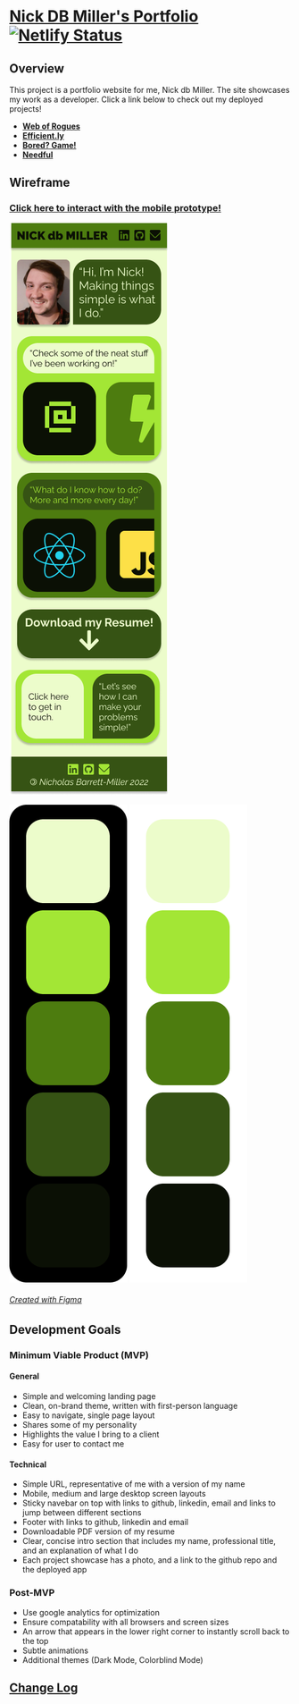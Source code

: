 # [**Nick DB Miller's Portfolio**](https://www.nickdbmiller.com) [![Netlify Status](https://api.netlify.com/api/v1/badges/26dc31cd-9035-438e-9023-3f754449a955/deploy-status)](https://app.netlify.com/sites/nickdbmiller/deploys)

## Overview
This project is a portfolio website for me, Nick db Miller. The site showcases my work as a developer. Click a link below to check out my deployed projects!

- [**Web of Rogues**](https://nickdbmiller.github.io/Web-of-Rogues-Game/)
- [**Efficient.ly**](https://builtefficiently.netlify.app/)
- [**Bored? Game!**](https://competent-noyce-c7b535.netlify.app/)
- [**Needful**](https://needfulshop.netlify.app/)

## Wireframe

### [Click here to interact with the mobile prototype!](https://www.figma.com/proto/NWPLo7KdAZocxH2CTsAqlz/Portfolio-Site?node-id=2%3A3&scaling=scale-down&page-id=0%3A1)

![Landing Page Wireframe for Mobile Portfolio Site](./.github/img/Landing_Page.png)

![Color Pallet on Dark Background](./.github/img/Pallet_DARK.png)
![Color Pallet on Light Background](./.github/img/Pallet_LIGHT.png)

###### [Created with Figma](https://figma.com/) 

## Development Goals

### Minimum Viable Product (MVP)

#### General
- Simple and welcoming landing page
- Clean, on-brand theme, written with first-person language
- Easy to navigate, single page layout
- Shares some of my personality
- Highlights the value I bring to a client
- Easy for user to contact me

#### Technical
- Simple URL, representative of me with a version of my name
- Mobile, medium and large desktop screen layouts
- Sticky navebar on top with links to github, linkedin, email and links to jump between different sections
- Footer with links to github, linkedin and email
- Downloadable PDF version of my resume
- Clear, concise intro section that includes my name, professional title, and an explanation of what I do 
- Each project showcase has a photo, and a link to the github repo and the deployed app

### Post-MVP
- Use google analytics for optimization
- Ensure compatability with all browsers and screen sizes
- An arrow that appears in the lower right corner to instantly scroll back to the top
- Subtle animations
- Additional themes (Dark Mode, Colorblind Mode)

## [Change Log](https://github.com/nickdbmiller/nickdbmiller_portfolio/commits/main)
